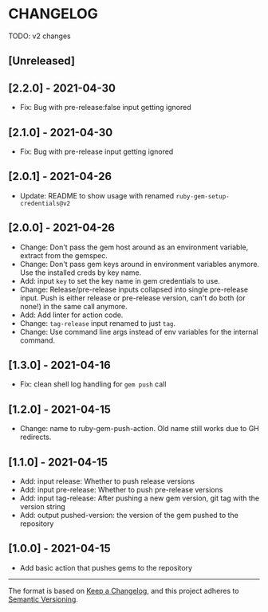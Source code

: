 # CHANGELOG

TODO: v2 changes

## [Unreleased]
## [2.2.0] - 2021-04-30

- Fix: Bug with pre-release:false input getting ignored

## [2.1.0] - 2021-04-30

- Fix: Bug with pre-release input getting ignored

## [2.0.1] - 2021-04-26

- Update: README to show usage with renamed `ruby-gem-setup-credentials@v2`

## [2.0.0] - 2021-04-26

- Change: Don't pass the gem host around as an environment variable, extract from the gemspec.
- Change: Don't pass gem keys around in environment variables anymore. Use the installed creds by key name.
- Add: input `key` to set the key name in gem credentials to use.
- Change: Release/pre-release inputs collapsed into single pre-release input. Push is either release or pre-release version, can't do both (or none!) in the same call anymore.
- Add: Add linter for action code.
- Change: `tag-release` input renamed to just `tag`.
- Change: Use command line args instead of env variables for the internal command.

## [1.3.0] - 2021-04-16

- Fix: clean shell log handling for `gem push` call

## [1.2.0] - 2021-04-15

- Change: name to ruby-gem-push-action. Old name still works due to GH redirects.

## [1.1.0] - 2021-04-15

- Add: input release: Whether to push release versions
- Add: input pre-release: Whether to push pre-release versions
- Add: input tag-release: After pushing a new gem version, git tag with the version string
- Add: output pushed-version: the version of the gem pushed to the repository

## [1.0.0] - 2021-04-15

- Add basic action that pushes gems to the repository

----

The format is based on [Keep a Changelog](https://keepachangelog.com/en/1.0.0/),
and this project adheres to [Semantic Versioning](https://semver.org/spec/v2.0.0.html).
